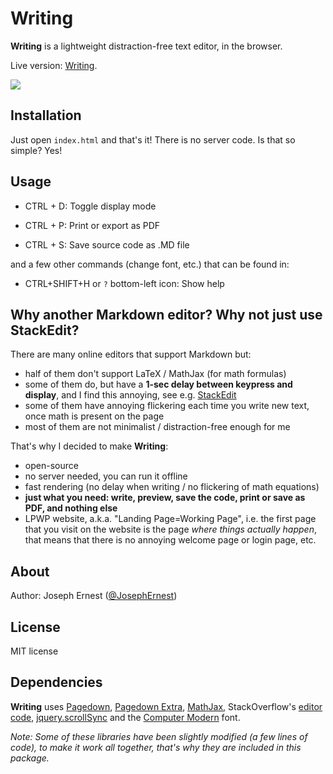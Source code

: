 Writing
=======

**Writing** is a lightweight distraction-free text editor, in the browser.

Live version: [Writing](https://josephernest.github.io/writing/).

<img src="http://i.imgur.com/c56hDwi.gif" />


Installation
----
Just open `index.html` and that's it! There is no server code. Is that so simple? Yes!

Usage
----

* CTRL + D: Toggle display mode

* CTRL + P: Print or export as PDF

* CTRL + S: Save source code as .MD file

and a few other commands (change font, etc.) that can be found in:

* CTRL+SHIFT+H or `?` bottom-left icon: Show help


Why another Markdown editor? Why not just use StackEdit?
----
There are many online editors that support Markdown but:

* half of them don't support LaTeX / MathJax (for math formulas)
* some of them do, but have a **1-sec delay between keypress and display**, and I find this annoying, see e.g. [StackEdit](https://stackedit.io)
* some of them have annoying flickering each time you write new text, once math is present on the page
* most of them are not minimalist / distraction-free enough for me

That's why I decided to make **Writing**:

* open-source
* no server needed, you can run it offline
* fast rendering (no delay when writing / no flickering of math equations)
* **just what you need: write, preview, save the code, print or save as PDF, and nothing else**
* LPWP website, a.k.a. "Landing Page=Working Page", i.e. the first page that you visit on the website is the page *where things actually happen*, that means that there is no annoying welcome page or login page, etc.

About
----
Author: Joseph Ernest ([@JosephErnest](https://twitter.com/JosephErnest))

License
----
MIT license

Dependencies
---
**Writing** uses [Pagedown](https://code.google.com/archive/p/pagedown/), [Pagedown Extra](https://github.com/jmcmanus/pagedown-extra), [MathJax](https://www.mathjax.org/), StackOverflow's [editor code](https://gist.github.com/gdalgas/a652bce3a173ddc59f66), [jquery.scrollSync](http://trunk.xtf.dk/Project/ScrollSync/) and the [Computer Modern](http://cm-unicode.sourceforge.net/) font.

*Note: Some of these libraries have been slightly modified (a few lines of code), to make it work all together, that's why they are included in this package.*
